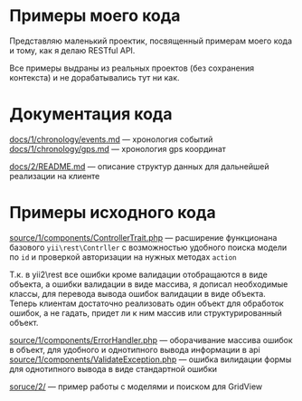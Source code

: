 Примеры моего кода
===================

Представляю маленький проектик, посвященный примерам моего кода и тому, как я делаю RESTful API.

Все примеры выдраны из реальных проектов (без сохранения контекста) и не дорабатывались тут ни как.


Документация кода
===================

[docs/1/chronology/events.md](docs/1/chronology/events.md) — хронология событий <br>
[docs/1/chronology/gps.md](docs/1/chronology/gps.md) — хронология gps координат

[docs/2/README.md](docs/2/README.md) — описание структур данных для дальнейшей реализации на клиенте


Примеры исходного кода
=======================

[source/1/components/ControllerTrait.php](source/1/components/ControllerTrait.php) — расширение функционана базового `yii\rest\Contrller` 
с возможностью удобного поиска модели по `id` и проверкой авторизации на нужных методах `action`


Т.к. в yii2\rest все ошибки кроме валидации отобращаются в виде объекта, а ошибки валидации в виде массива, я дописал необходимые классы,
для перевода вывода ошибок валидации в виде объекта. Теперь клиентам достаточно реализовать один объект для обработок ошибок, а не гадать,
придет ли к ним массив или структурированный объект.

[source/1/components/ErrorHandler.php](source/1/components/ErrorHandler.php) — оборачивание массива ошибок в объект, для удобного и однотипного вывода информации в api
[source/1/components/ValidateException.php](source/1/components/ValidateException.php) — ошибка вилидации формы для однотипного вывода в виде стандартной ошибки

[soruce/2/](source/2) — пример работы с моделями и поиском для GridView 